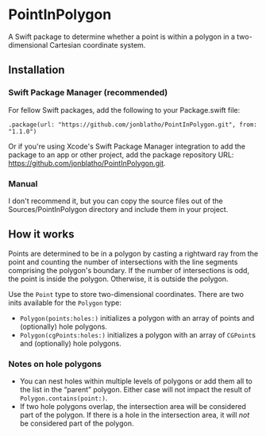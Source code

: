 # PointInPolygon
A Swift package to determine whether a point is within a polygon in a two-dimensional Cartesian coordinate system.

## Installation
### Swift Package Manager (recommended)
For fellow Swift packages, add the following to your Package.swift file:

    .package(url: "https://github.com/jonblatho/PointInPolygon.git", from: "1.1.0")
    
Or if you're using Xcode's Swift Package Manager integration to add the package to an app or other project, add the package repository URL: https://github.com/jonblatho/PointInPolygon.git.

### Manual
I don't recommend it, but you can copy the source files out of the Sources/PointInPolygon directory and include them in your project.

## How it works
Points are determined to be in a polygon by casting a rightward ray from the point and counting the number of intersections with the line segments comprising the polygon's boundary. If the number of intersections is odd, the point is inside the polygon. Otherwise, it is outside the polygon.

Use the `Point` type to store two-dimensional coordinates. There are two inits available for the `Polygon` type:

* `Polygon(points:holes:)` initializes a polygon with an array of points and (optionally) hole polygons.
* `Polygon(cgPoints:holes:)` initializes a polygon with an array of `CGPoint`s and (optionally) hole polygons.

### Notes on hole polygons
* You can nest holes within multiple levels of polygons or add them all to the list in the “parent” polygon. Either case will not impact the result of `Polygon.contains(point:)`. 
* If two hole polygons overlap, the intersection area will be considered part of the polygon. If there is a hole in the intersection area, it will *not* be considered part of the polygon.
